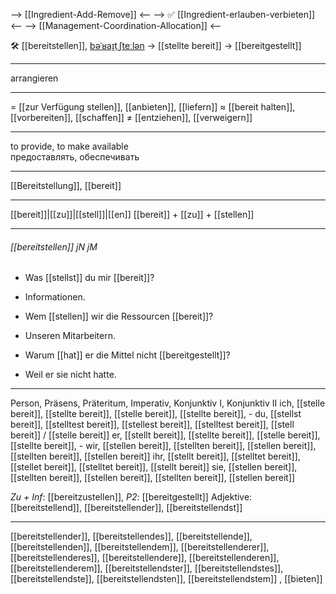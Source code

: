 --> [[Ingredient-Add-Remove]] <--
--> ✅ [[Ingredient-erlauben-verbieten]] <--
--> [[Management-Coordination-Allocation]] <--

🛠️ [[bereitstellen]], [bəˈʁaɪ̯tˌʃteːlən](https://youglish.com/pronounce/bereitstellen/german) → [[stellte bereit]] → [[bereitgestellt]]

---
arrangieren

---
= [[zur Verfügung stellen]], [[anbieten]], [[liefern]]
≈ [[bereit halten]], [[vorbereiten]], [[schaffen]]
≠ [[entziehen]], [[verweigern]]

---
to provide, to make available  
предоставлять, обеспечивать

---
[[Bereitstellung]], [[bereit]]

---
[[bereit]]|[[zu]]|[[stell]]|[[en]]
[[bereit]] + [[zu]] + [[stellen]]


---
###### [[bereitstellen]] jN jM
- Was [[stellst]] du mir [[bereit]]?
- Informationen.

- Wem [[stellen]] wir die Ressourcen [[bereit]]?
- Unseren Mitarbeitern.

- Warum [[hat]] er die Mittel nicht [[bereitgestellt]]?
- Weil er sie nicht hatte.

---
Person, Präsens, Präteritum, Imperativ, Konjunktiv I, Konjunktiv II
ich, [[stelle bereit]], [[stellte bereit]], [[stelle bereit]], [[stellte bereit]], -
du, [[stellst bereit]], [[stelltest bereit]], [[stellest bereit]], [[stelltest bereit]], [[stell bereit]] / [[stelle bereit]]
er, [[stellt bereit]], [[stellte bereit]], [[stelle bereit]], [[stellte bereit]], -
wir, [[stellen bereit]], [[stellten bereit]], [[stellen bereit]], [[stellten bereit]], [[stellen bereit]]
ihr, [[stellt bereit]], [[stelltet bereit]], [[stellet bereit]], [[stelltet bereit]], [[stellt bereit]]
sie, [[stellen bereit]], [[stellten bereit]], [[stellen bereit]], [[stellten bereit]], [[stellen bereit]]

*Zu + Inf*: [[bereitzustellen]], *P2*: [[bereitgestellt]]
Adjektive: [[bereitstellend]], [[bereitstellender]], [[bereitstellendst]]

---
[[bereitstellender]], [[bereitstellendes]], [[bereitstellende]], [[bereitstellenden]], [[bereitstellendem]], [[bereitstellenderer]], [[bereitstellenderes]], [[bereitstellendere]], [[bereitstellenderen]], [[bereitstellenderem]], [[bereitstellendster]], [[bereitstellendstes]], [[bereitstellendste]], [[bereitstellendsten]], [[bereitstellendstem]]
, [[bieten]]